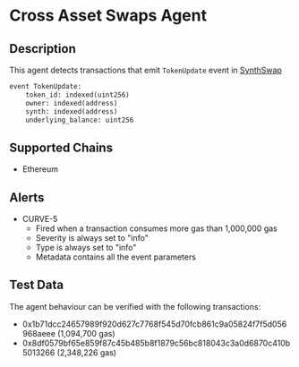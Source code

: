 # Cross Asset Swaps Agent

## Description

This agent detects transactions that emit `TokenUpdate` event in [SynthSwap](https://etherscan.io/address/0x58A3c68e2D3aAf316239c003779F71aCb870Ee47#code)

```python
event TokenUpdate:
    token_id: indexed(uint256)
    owner: indexed(address)
    synth: indexed(address)
    underlying_balance: uint256
```

## Supported Chains

- Ethereum

## Alerts

- CURVE-5
  - Fired when a transaction consumes more gas than 1,000,000 gas
  - Severity is always set to "info"
  - Type is always set to "info"
  - Metadata contains all the event parameters

## Test Data

The agent behaviour can be verified with the following transactions:

- 0x1b71dcc24657989f920d627c7768f545d70fcb861c9a05824f7f5d056968aeee (1,094,700 gas)
- 0x8df0579bf65e859f87c45b485b8f1879c56bc818043c3a0d6870c410b5013266 (2,348,226 gas)
